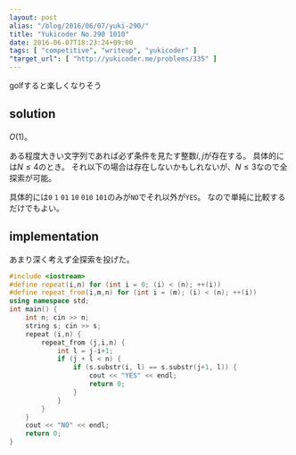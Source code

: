 ```yaml
---
layout: post
alias: "/blog/2016/06/07/yuki-290/"
title: "Yukicoder No.290 1010"
date: 2016-06-07T18:23:24+09:00
tags: [ "competitive", "writeup", "yukicoder" ]
"target_url": [ "http://yukicoder.me/problems/335" ]
---
```


golfすると楽しくなりそう

## solution

$O(1)$。

ある程度大きい文字列であれば必ず条件を見たす整数$i,j$が存在する。
具体的には$N \le 4$のとき。
それ以下の場合は存在しないかもしれないが、$N \le 3$なので全探索が可能。

具体的には`0` `1` `01` `10` `010` `101`のみが`NO`でそれ以外が`YES`。
なので単純に比較するだけでもよい。

## implementation

あまり深く考えず全探索を投げた。

``` c++
#include <iostream>
#define repeat(i,n) for (int i = 0; (i) < (n); ++(i))
#define repeat_from(i,m,n) for (int i = (m); (i) < (n); ++(i))
using namespace std;
int main() {
    int n; cin >> n;
    string s; cin >> s;
    repeat (i,n) {
        repeat_from (j,i,n) {
            int l = j-i+1;
            if (j + l < n) {
                if (s.substr(i, l) == s.substr(j+1, l)) {
                    cout << "YES" << endl;
                    return 0;
                }
            }
        }
    }
    cout << "NO" << endl;
    return 0;
}
```
